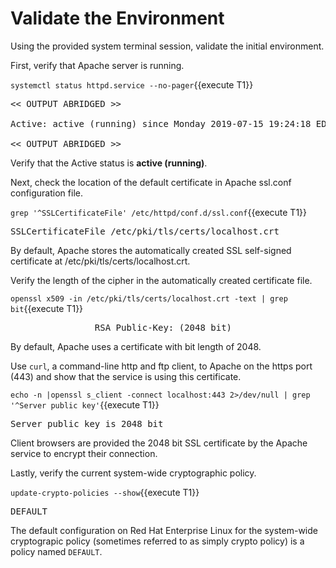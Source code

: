 # Validate the Environment 
Using the provided system terminal session, validate the initial environment.   

First, verify that Apache server is running.   

`systemctl status httpd.service --no-pager`{{execute T1}}

<pre class="file">
<< OUTPUT ABRIDGED >>

Active: active (running) since Monday 2019-07-15 19:24:18 EDT; 3h 59min left

<< OUTPUT ABRIDGED >>
</pre>

Verify that the Active status is __active (running)__.   

Next, check the location of the default certificate in Apache 
ssl.conf configuration file.   

`grep '^SSLCertificateFile' /etc/httpd/conf.d/ssl.conf`{{execute T1}}

<pre class="file">
SSLCertificateFile /etc/pki/tls/certs/localhost.crt
</pre>

By default, Apache stores the automatically created SSL self-signed
certificate at /etc/pki/tls/certs/localhost.crt.   

Verify the length of the cipher in the automatically created certificate 
file.    

`openssl x509 -in /etc/pki/tls/certs/localhost.crt -text | grep bit`{{execute T1}}

<pre class="file">
                RSA Public-Key: (2048 bit)
</pre>

By default, Apache uses a certificate with bit length of 2048.   

Use `curl`, a command-line http and ftp client, to Apache on the https port 
(443) and show that the service is using this certificate.   

`echo -n |openssl s_client -connect localhost:443 2>/dev/null | grep '^Server public key'`{{execute T1}}

<pre class="file">
Server public key is 2048 bit
</pre>

Client browsers are provided the 2048 bit SSL certificate by the Apache service
to encrypt their connection.   

Lastly, verify the current system-wide cryptographic policy.   

`update-crypto-policies --show`{{execute T1}}

<pre class="file">
DEFAULT
</pre>

The default configuration on Red Hat Enterprise Linux for the system-wide
cryptograpic policy (sometimes referred to as simply crypto policy) is a
policy named `DEFAULT`.
